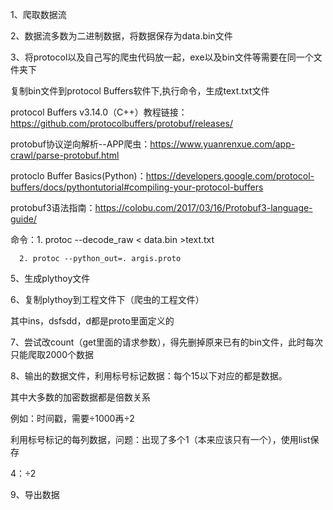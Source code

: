 1、爬取数据流

2、数据流多数为二进制数据，将数据保存为data.bin文件

3、将protocol以及自己写的爬虫代码放一起，exe以及bin文件等需要在同一个文件夹下

复制bin文件到protocol Buffers软件下,执行命令，生成text.txt文件

protocol Buffers v3.14.0（C++）教程链接：https://github.com/protocolbuffers/protobuf/releases/

protobuf协议逆向解析--APP爬虫：https://www.yuanrenxue.com/app-crawl/parse-protobuf.html

protoclo Buffer Basics(Python)：https://developers.google.com/protocol-buffers/docs/pythontutorial#compiling-your-protocol-buffers

protobuf3语法指南：https://colobu.com/2017/03/16/Protobuf3-language-guide/

命令：1. protoc --decode_raw < data.bin  >text.txt

      2. protoc --python_out=. argis.proto
      
5、生成plythoy文件

6、复制plythoy到工程文件下（爬虫的工程文件）

其中ins，dsfsdd，d都是proto里面定义的

7、尝试改count（get里面的请求参数），得先删掉原来已有的bin文件，此时每次只能爬取2000个数据

8、输出的数据文件，利用标号标记数据：每个15以下对应的都是数据。

其中大多数的加密数据都是倍数关系

例如：时间戳，需要÷1000再÷2

利用标号标记的每列数据，问题：出现了多个1（本来应该只有一个），使用list保存

4：÷2

9、导出数据

